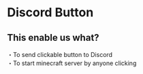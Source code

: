 # Discord Button
## This enable us what?<br>
・To send clickable button to Discord<br>
・To start minecraft server by anyone clicking<br>
